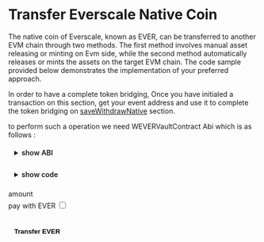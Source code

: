 <div class="EverNativeCoinTransfer">

# Transfer Everscale Native Coin

The native coin of Everscale, known as EVER, can be transferred to another EVM chain through two methods. The first method involves manual asset releasing or minting on Evm side, while the second method automatically releases or mints the assets on the target EVM chain. The code sample provided below demonstrates the implementation of your preferred approach.

In order to have a complete token bridging, Once you have initialed a transaction on this section, get your event address and use it to complete the token bridging on [saveWithdrawNative](../saveWithdraw/saveWithdrawNative.md) section.

to perform such a operation we need WEVERVaultContract Abi which is as follows :

<details>
<summary>show ABI</summary>

```typescript
abstract class EverAbi {
  static WeverVault = {
    "ABI version": 2,
    version: "2.2",
    header: ["pubkey", "time", "expire"],
    functions: [
      {
        name: "constructor",
        inputs: [
          { name: "owner_", type: "address" },
          { name: "root", type: "address" },
          { name: "root_tunnel", type: "address" },
          { name: "receive_safe_fee", type: "uint128" },
          { name: "settings_deploy_wallet_grams", type: "uint128" },
          { name: "initial_balance", type: "uint128" },
        ],
        outputs: [],
      },
      {
        name: "receiveTokenWalletAddress",
        inputs: [{ name: "wallet", type: "address" }],
        outputs: [],
      },
      {
        name: "drain",
        inputs: [{ name: "receiver", type: "address" }],
        outputs: [],
      },
      {
        name: "setConfiguration",
        inputs: [
          {
            components: [
              { name: "root_tunnel", type: "address" },
              { name: "root", type: "address" },
              { name: "receive_safe_fee", type: "uint128" },
              { name: "settings_deploy_wallet_grams", type: "uint128" },
              { name: "initial_balance", type: "uint128" },
            ],
            name: "_configuration",
            type: "tuple",
          },
        ],
        outputs: [],
      },
      {
        name: "withdraw",
        inputs: [{ name: "amount", type: "uint128" }],
        outputs: [],
      },
      {
        name: "grant",
        inputs: [{ name: "amount", type: "uint128" }],
        outputs: [],
      },
      {
        name: "wrap",
        inputs: [
          { name: "tokens", type: "uint128" },
          { name: "owner_address", type: "address" },
          { name: "gas_back_address", type: "address" },
          { name: "payload", type: "cell" },
        ],
        outputs: [],
      },
      {
        name: "onAcceptTokensTransfer",
        inputs: [
          { name: "tokenRoot", type: "address" },
          { name: "amount", type: "uint128" },
          { name: "sender", type: "address" },
          { name: "senderWallet", type: "address" },
          { name: "remainingGasTo", type: "address" },
          { name: "payload", type: "cell" },
        ],
        outputs: [],
      },
      {
        name: "transferOwnership",
        inputs: [{ name: "newOwner", type: "address" }],
        outputs: [],
      },
      {
        name: "renounceOwnership",
        inputs: [],
        outputs: [],
      },
      {
        name: "_randomNonce",
        inputs: [],
        outputs: [{ name: "_randomNonce", type: "uint256" }],
      },
      {
        name: "owner",
        inputs: [],
        outputs: [{ name: "owner", type: "address" }],
      },
      {
        name: "configuration",
        inputs: [],
        outputs: [
          {
            components: [
              { name: "root_tunnel", type: "address" },
              { name: "root", type: "address" },
              { name: "receive_safe_fee", type: "uint128" },
              { name: "settings_deploy_wallet_grams", type: "uint128" },
              { name: "initial_balance", type: "uint128" },
            ],
            name: "configuration",
            type: "tuple",
          },
        ],
      },
      {
        name: "token_wallet",
        inputs: [],
        outputs: [{ name: "token_wallet", type: "address" }],
      },
      {
        name: "total_wrapped",
        inputs: [],
        outputs: [{ name: "total_wrapped", type: "uint128" }],
      },
    ],
    data: [{ key: 1, name: "_randomNonce", type: "uint256" }],
    events: [
      {
        name: "OwnershipTransferred",
        inputs: [
          { name: "previousOwner", type: "address" },
          { name: "newOwner", type: "address" },
        ],
        outputs: [],
      },
    ],
    fields: [
      { name: "_pubkey", type: "uint256" },
      { name: "_timestamp", type: "uint64" },
      { name: "_constructorFlag", type: "bool" },
      { name: "_randomNonce", type: "uint256" },
      { name: "owner", type: "address" },
      {
        components: [
          { name: "root_tunnel", type: "address" },
          { name: "root", type: "address" },
          { name: "receive_safe_fee", type: "uint128" },
          { name: "settings_deploy_wallet_grams", type: "uint128" },
          { name: "initial_balance", type: "uint128" },
        ],
        name: "configuration",
        type: "tuple",
      },
      { name: "token_wallet", type: "address" },
      { name: "total_wrapped", type: "uint128" },
    ],
  } as const;
}
```

</details>
<br/>
<details>
<summary>show code</summary>

```typescript

/**
 * fetches the contract to interact with
 * @param WeverVaultAbi WEVER contract Abi
 * @param WEVERVaultAddress address of the WEVERVault contract, WEVERVault address can be found in addresses section
 */
const WEVERVaultContract: =
  await new provider.Contract(WeverVaultAbi, WEVERVaultAddress);

/**
 * @param amount ever amount top be transferred
 * @param payWithEver determines if paying the evm operations with ever or its native coin

 * @param auto_value value to attach to transaction if paying evm fees with ever
 * @param manual_value value to attach to transaction if paying evm fees with it native coin
 */
const amount : number = 1;
const payWithEver : boolean = true;
const auto_value : number = 13
const manual_value : number = 6
// preparing payload. see payload building section
const wrapPayload: [string, string] = await buildWrapPayload(
  amount,
  payWithEver
);

/**
 * calls the wrap function on WEVERVaultContract and after wrapping Evers will deploy an Event contract.
 * @param tokens amount of EVER to transfer
 * @param owner_address always compounder address,
 * @param gas_back_address address to return the remained gas from tx, will be user if paying Evm operations with Evm native coin or EventCloser if paying with Ever
 * @param payload operational payload
 * @param from sender address
 * @notice @param amount this parameter is important when asset releasing is done automatically on evm side, must be set to certain amounts
 * @param bounce return remaining gas ? always true
 * @notice compounder and EventCLoser addresses can be found in addresses section.
 */
  await WEVERVaultContract.methods
    .wrap({
      tokens: ethers.parseUnits(amount.toString(), 9).toString(),
      owner_address: Compounder,
      gas_back_address: payWithEver ? EventCloser : everSender, // event closer address can be found in addresses section
      payload: wrapPayload[0],
    })
    .send({
      from: everSender,
      amount: ethers.parseUnits((payWithEver ? auto_value : manual_value ).toString(), 9).toString(),
      bounce: true,
    });
```

</details>

<label for="amount">amount </label>
<input ref="amount" type="number"/>
<br/>
<label for="everPay">pay with EVER </label>
<input ref="everPay" type="checkbox"/>

<br/>
<button @click="HandleTransferEverNativeCoin" style="{background-color : gray, border-radius: 100px}">Transfer EVER</button>

<p class="output-p" ref="EverNativeCoinOutput"></p>

</div>

<script lang="ts" >
import { usePayloadBuilders } from "../../../providers/usePayloadBuilders";
import { useEverToEvmTransfers } from "../../../providers/useEverToEvmTransfers";
import { defineComponent, ref, onMounted } from "vue";
import { Address } from "everscale-inpage-provider";

export default defineComponent({
  name: "EverNativeCoinTransfer",
  setup() {
    const { transferEverNativeCoin } = useEverToEvmTransfers();
    async function HandleTransferEverNativeCoin() {
      if (Number(this.$refs.amount.value) <= 0) {
        this.$refs.EverNativeCoinOutput.innerHTML = "ERROR: please enter valid number !!"
        return;
      }
      var EverNativeCoinOutput = await transferEverNativeCoin(
        this.$refs.amount.value.toString(),
        this.$refs.everPay.checked
      );
      this.$refs.EverNativeCoinOutput.innerHTML = EverNativeCoinOutput;
    }
    return {
      HandleTransferEverNativeCoin,
    };
  },
});

</script>

<style>
  button, input, details, select, .output-p{
  background-color: var(--vp-c-bg-mute);
  transition: background-color 0.1s;
  padding: 5px 12px;
  border: 1px solid var(--vp-c-divider);
  border-radius: 8px;
  font-weight: 600;
  margin-right: 0.5rem;
  cursor : pointer;  
}

</style>

